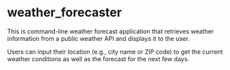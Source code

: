 # weather_forecaster

 This is command-line weather forecast application that retrieves weather information from a public weather API and displays it to the user. 

 Users can input their location (e.g., city name or ZIP code) to get the current weather conditions as well as the forecast for the next few days.

